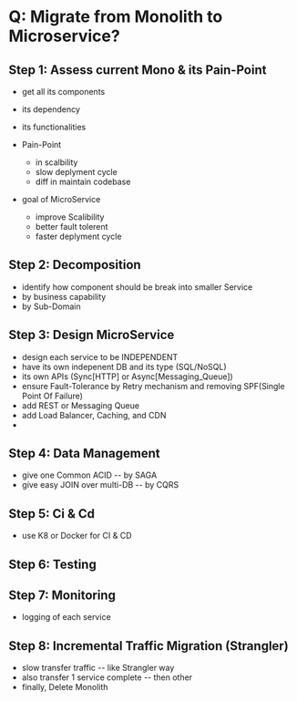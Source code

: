 # Q: Migrate from Monolith to Microservice?

## Step 1: Assess current Mono & its Pain-Point
- get all its components
- its dependency
- its functionalities

- Pain-Point
    - in scalbility
    - slow deplyment cycle
    - diff in maintain codebase

- goal of MicroService
    - improve Scalibility
    - better fault tolerent
    - faster deplyment cycle

## Step 2: Decomposition
- identify how component should be break into smaller Service
- by business capability 
- by Sub-Domain

## Step 3: Design MicroService
- design each service to be INDEPENDENT
- have its own indepenent DB and its type (SQL/NoSQL)
- its own APIs (Sync[HTTP] or Async[Messaging_Queue])
- ensure Fault-Tolerance by Retry mechanism and removing SPF(Single Point Of Failure)
- add REST or Messaging Queue
- add Load Balancer, Caching, and CDN
- 

## Step 4: Data Management
- give one Common ACID -- by SAGA
- give easy JOIN over multi-DB -- by CQRS

## Step 5: Ci & Cd
- use K8 or Docker for CI & CD

## Step 6: Testing

## Step 7: Monitoring
- logging of each service

## Step 8: Incremental Traffic Migration (Strangler)
- slow transfer traffic -- like Strangler way
- also transfer 1 service complete -- then other
- finally, Delete Monolith 


